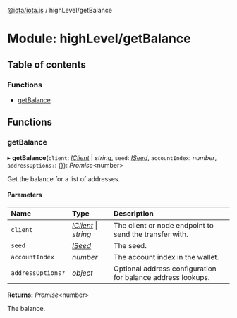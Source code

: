 [@iota/iota.js](../README.md) / highLevel/getBalance

# Module: highLevel/getBalance

## Table of contents

### Functions

- [getBalance](highlevel_getbalance.md#getbalance)

## Functions

### getBalance

▸ **getBalance**(`client`: [*IClient*](../interfaces/models_iclient.iclient.md) \| *string*, `seed`: [*ISeed*](../interfaces/models_iseed.iseed.md), `accountIndex`: *number*, `addressOptions?`: {}): *Promise*<number\>

Get the balance for a list of addresses.

#### Parameters

| Name | Type | Description |
| :------ | :------ | :------ |
| `client` | [*IClient*](../interfaces/models_iclient.iclient.md) \| *string* | The client or node endpoint to send the transfer with. |
| `seed` | [*ISeed*](../interfaces/models_iseed.iseed.md) | The seed. |
| `accountIndex` | *number* | The account index in the wallet. |
| `addressOptions?` | *object* | Optional address configuration for balance address lookups. |

**Returns:** *Promise*<number\>

The balance.

